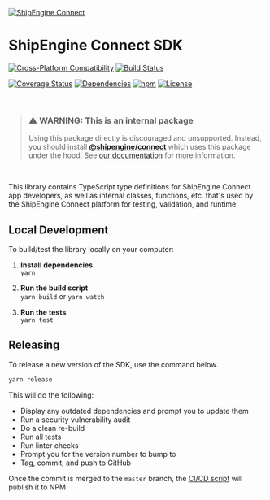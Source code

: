 [![ShipEngine Connect](https://connect.shipengine.com/img/logos/shipengine-connect-logo.png)](https://connect.shipengine.com)

ShipEngine Connect SDK
==============================================

[![Cross-Platform Compatibility](https://shipengine.github.io/img/badges/os-badges.svg)](https://github.com/ShipEngine/connect-sdk/actions)
[![Build Status](https://github.com/ShipEngine/connect-sdk/workflows/CI-CD/badge.svg)](https://github.com/ShipEngine/connect-sdk/actions)

[![Coverage Status](https://coveralls.io/repos/github/ShipEngine/connect-sdk/badge.svg?branch=master)](https://coveralls.io/github/ShipEngine/connect-sdk)
[![Dependencies](https://david-dm.org/ShipEngine/connect-sdk.svg)](https://david-dm.org/ShipEngine/connect-sdk)
[![npm](https://img.shields.io/npm/v/@shipengine/connect-sdk.svg)](https://www.npmjs.com/package/@shipengine/connect-sdk)
[![License](https://img.shields.io/npm/l/@shipengine/connect-sdk.svg)](LICENSE)


<p><br></p>

> ### ⚠ WARNING: This is an internal package
> Using this package directly is discouraged and unsupported. Instead, you should install
> [**@shipengine/connect**](https://www.npmjs.com/package/@shipengine/connect) which uses this package under the hood.
> See [our documentation](https://connect.shipengine.com/docs/cli) for more information.

<p><br></p>


This library contains TypeScript type definitions for ShipEngine Connect app developers, as well as internal classes, functions, etc. that's used by the ShipEngine Connect platform for testing, validation, and runtime.



Local Development
--------------------------
To build/test the library locally on your computer:

1. __Install dependencies__<br>
`yarn`

2. __Run the build script__<br>
`yarn build` or `yarn watch`

3. __Run the tests__<br>
`yarn test`



Releasing
--------------------------
To release a new version of the SDK, use the command below.

```bash
yarn release
```

This will do the following:

- Display any outdated dependencies and prompt you to update them
- Run a security vulnerability audit
- Do a clean re-build
- Run all tests
- Run linter checks
- Prompt you for the version number to bump to
- Tag, commit, and push to GitHub

Once the commit is merged to the `master` branch, the [CI/CD script](../../.github/workflows/build.yaml) will publish it to NPM.
